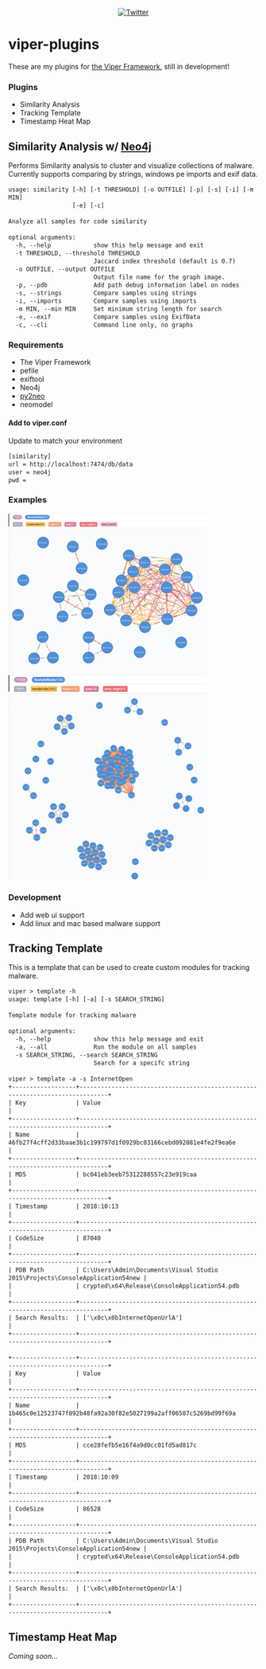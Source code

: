 <p align="center"><a href="https://twitter.com/th3_protoCOL" target="_blank"><img src="https://img.shields.io/badge/Twitter%3A-%40th3__protoCOL-blue.svg" alt="Twitter" /></a></p>

# viper-plugins
These are my plugins for [the Viper Framework](https://github.com/viper-framework/viper), still in development!

### Plugins
* Similarity Analysis
* Tracking Template
* Timestamp Heat Map


## Similarity Analysis w/ [Neo4j](https://neo4j.com/)
Performs Similarity analysis to cluster and visualize collections of malware. Currently supports comparing by strings, windows pe imports and exif data.
```
usage: similarity [-h] [-t THRESHOLD] [-o OUTFILE] [-p] [-s] [-i] [-m MIN]
                  [-e] [-c]

Analyze all samples for code similarity

optional arguments:
  -h, --help            show this help message and exit
  -t THRESHOLD, --threshold THRESHOLD
                        Jaccard index threshold (default is 0.7)
  -o OUTFILE, --output OUTFILE
                        Output file name for the graph image.
  -p, --pdb             Add path debug information label on nodes
  -s, --strings         Compare samples using strings
  -i, --imports         Compare samples using imports
  -m MIN, --min MIN     Set minimum string length for search
  -e, --exif            Compare samples using ExifData
  -c, --cli             Command line only, no graphs
```
### Requirements
* The Viper Framework 
* pefile
* exiftool
* Neo4j
* [py2neo](https://py2neo.org/v4/)
* neomodel

#### Add to viper.conf
Update to match your environment

```
[similarity]
url = http://localhost:7474/db/data
user = neo4j
pwd = 
```

### Examples
<img src="https://github.com/colincowie/viper-plugins/raw/master/screenshots/one.png" alt="Ryuk Strings Similarity" width="400"/> <img src="https://github.com/colincowie/viper-plugins/raw/master/screenshots/two.png" alt="Ryuk Imports Similarity" width="400"/>

### Development
* Add web ui support
* Add linux and mac based malware support

## Tracking Template
This is a template that can be used to create custom modules for tracking malware.
```
viper > template -h
usage: template [-h] [-a] [-s SEARCH_STRING]

Template module for tracking malware

optional arguments:
  -h, --help            show this help message and exit
  -a, --all             Run the module on all samples
  -s SEARCH_STRING, --search SEARCH_STRING
                        Search for a specifc string

viper > template -a -s InternetOpen
+------------------+------------------------------------------------------------------------------+
| Key              | Value                                                                        |
+------------------+------------------------------------------------------------------------------+
| Name             | 46fb27f4cff2d33baae3b1c199797d1f0929bc03166cebd092081e4fe2f9ea6e             |
+------------------+------------------------------------------------------------------------------+
| MD5              | bc041eb3eeb75312288557c23e919caa                                             |
+------------------+------------------------------------------------------------------------------+
| Timestamp        | 2018:10:13                                                                   |
+------------------+------------------------------------------------------------------------------+
| CodeSize         | 87040                                                                        |
+------------------+------------------------------------------------------------------------------+
| PDB Path         | C:\Users\Admin\Documents\Visual Studio 2015\Projects\ConsoleApplication54new |
|                  | crypted\x64\Release\ConsoleApplication54.pdb                                 |
+------------------+------------------------------------------------------------------------------+
| Search Results:  | ['\x0c\x0bInternetOpenUrlA']                                                 |
+------------------+------------------------------------------------------------------------------+

+------------------+------------------------------------------------------------------------------+
| Key              | Value                                                                        |
+------------------+------------------------------------------------------------------------------+
| Name             | 1b465c0e12523747f892b48fa92a30f82e5027199a2aff06587c5269bd99f69a             |
+------------------+------------------------------------------------------------------------------+
| MD5              | cce28fefb5e16f4a9d0cc01fd5ad817c                                             |
+------------------+------------------------------------------------------------------------------+
| Timestamp        | 2018:10:09                                                                   |
+------------------+------------------------------------------------------------------------------+
| CodeSize         | 86528                                                                        |
+------------------+------------------------------------------------------------------------------+
| PDB Path         | C:\Users\Admin\Documents\Visual Studio 2015\Projects\ConsoleApplication54new |
|                  | crypted\x64\Release\ConsoleApplication54.pdb                                 |
+------------------+------------------------------------------------------------------------------+
| Search Results:  | ['\x0c\x0bInternetOpenUrlA']                                                 |
+------------------+------------------------------------------------------------------------------+

```

## Timestamp Heat Map
_Coming soon..._
